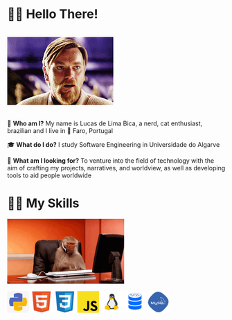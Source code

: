 <h1>👋🏼 Hello There!</h1>
<br>
<div margin-bottom=50px>
<img src="hellothere.gif">
</div>
<br>
<p>🤔 <strong>Who am I?</strong> My name is Lucas de Lima Bica, a nerd, cat enthusiast, brazilian and I live in 📌 Faro, Portugal</p>
<p>🎓 <strong>What do I do?</strong> I study Software Engineering in Universidade do Algarve</p>
<p>🦑 <strong>What am I looking for?</strong> To venture into the field of technology with the aim of crafting my projects, narratives, and worldview, as well as developing tools to aid people worldwide</p> 

<h1>🥷🏻 My Skills</h1>
<div>
<img src="working.gif" width=270 height=150>
</div>

<img src="pycon.png" width=50 height=50> <img src="htmllogo.svg" widht=50 height=50> <img src="csslogo.svg" widht=50 height=50> <img src="jslogo.png" widht=50 height=50> <img src="linux.png" widht=50 height=50> <img src="sqlicon.png" widht=50 height=50> <img src="mysql.png" widht=50 height=50>
<!---
lucaslimabica/lucaslimabica is a ✨ special ✨ repository because its `README.md` (this file) appears on your GitHub profile.
You can click the Preview link to take a look at your changes.
--->
